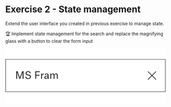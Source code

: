 # Exercise 2 - State management

Extend the user interface you created in previous exercise to manage state.

:trophy: Implement state management for the search and replace the magnifying glass with a button to clear the form input

![Exercise 2](./images/exercise2.svg)

